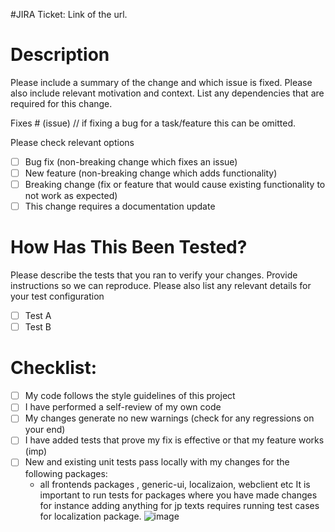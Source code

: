 #JIRA Ticket:
Link of the url.

# Description

Please include a summary of the change and which issue is fixed. Please also include relevant motivation and context. List any dependencies that are required for this change.

Fixes # (issue) // if fixing a bug for a task/feature this can be omitted.

Please check relevant options
- [ ] Bug fix (non-breaking change which fixes an issue)
- [ ] New feature (non-breaking change which adds functionality)
- [ ] Breaking change (fix or feature that would cause existing functionality to not work as expected)
- [ ] This change requires a documentation update

# How Has This Been Tested?

Please describe the tests that you ran to verify your changes. Provide instructions so we can reproduce. Please also list any relevant details for your test configuration

- [ ] Test A
- [ ] Test B

# Checklist:

- [ ] My code follows the style guidelines of this project
- [ ] I have performed a self-review of my own code
- [ ] My changes generate no new warnings (check for any regressions on your end)
- [ ] I have added tests that prove my fix is effective or that my feature works (imp)
- [ ] New and existing unit tests pass locally with my changes
  for the following packages:
  - all frontends packages , generic-ui, localizaion, webclient etc 
  It is important to run tests for packages where you have made changes for instance adding
  anything for jp texts requires running test cases for localization package. ![image](https://user-images.githubusercontent.com/6377578/176835120-630309fb-264a-4417-9ef6-505271096ed1.png)
